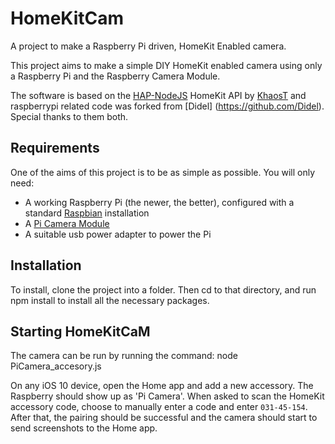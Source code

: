 # HomeKitCam
A project to make a Raspberry Pi driven, HomeKit Enabled camera.

This project aims to make a simple DIY HomeKit enabled camera using only a Raspberry Pi and the Raspberry Camera Module.

The software is based on the [HAP-NodeJS](https://github.com/KhaosT/HAP-NodeJS) HomeKit API by [KhaosT](https://github.com/KhaosT) and raspberrypi related code was forked from [Didel] (https://github.com/Didel). Special thanks to them both.

## Requirements
One of the aims of this project is to be as simple as possible. You will only need:

- A working Raspberry Pi (the newer, the better), configured with a standard [Raspbian](https://www.raspberrypi.org/downloads/raspbian/) installation
- A [Pi Camera Module](https://www.raspberrypi.org/products/camera-module-v2/)
- A suitable usb power adapter to power the Pi

## Installation
To install, clone the project into a folder. Then cd to that directory, and run npm install to install all the necessary packages.

## Starting HomeKitCaM
The camera can be run by running the command: node PiCamera_accesory.js 

On any iOS 10 device, open the Home app and add a new accessory. The Raspberry should show up as 'Pi Camera'. When asked to scan the HomeKit accessory code, choose to manually enter a code and enter `031-45-154`. After that, the pairing should be successful and the camera should start to send screenshots to the Home app.
